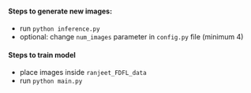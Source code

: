 #### Steps to generate new images:
- run `python inference.py`
- optional: change `num_images` parameter in `config.py` file (minimum 4)

#### Steps to train model
- place images inside `ranjeet_FDFL_data`
- run `python main.py` 
